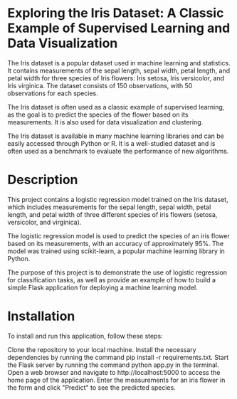 # Exploring the Iris Dataset: A Classic Example of Supervised Learning and Data Visualization
The Iris dataset is a popular dataset used in machine learning and statistics. It contains measurements of the sepal length, sepal width, petal length, and petal width for three species of Iris flowers: Iris setosa, Iris versicolor, and Iris virginica. The dataset consists of 150 observations, with 50 observations for each species.

The Iris dataset is often used as a classic example of supervised learning, as the goal is to predict the species of the flower based on its measurements. It is also used for data visualization and clustering.

The Iris dataset is available in many machine learning libraries and can be easily accessed through Python or R. It is a well-studied dataset and is often used as a benchmark to evaluate the performance of new algorithms.

# Description
This project contains a logistic regression model trained on the Iris dataset, which includes measurements for the sepal length, sepal width, petal length, and petal width of three different species of iris flowers (setosa, versicolor, and virginica).

The logistic regression model is used to predict the species of an iris flower based on its measurements, with an accuracy of approximately 95%. The model was trained using scikit-learn, a popular machine learning library in Python.

The purpose of this project is to demonstrate the use of logistic regression for classification tasks, as well as provide an example of how to build a simple Flask application for deploying a machine learning model.

# Installation
To install and run this application, follow these steps:

Clone the repository to your local machine.
Install the necessary dependencies by running the command pip install -r requirements.txt.
Start the Flask server by running the command python app.py in the terminal.
Open a web browser and navigate to http://localhost:5000 to access the home page of the application.
Enter the measurements for an iris flower in the form and click "Predict" to see the predicted species.
